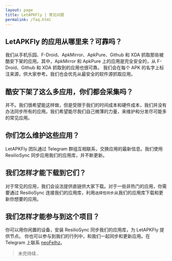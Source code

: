 ```yaml
---
layout: page
title: LetAPKFly | 常见问题
permalink: /faq.html
---
```


## LetAPKFly 的应用从哪里来？可靠吗？

我们从手机乐园、F-Droid、ApkMirror、ApkPure、Github 和 XDA 抓取那些被酷安下架的应用。其中，ApkMirror 和 ApkPure 上的应用是完全安全的，从 F-Droid、Github 和 XDA 抓取到的应用也很可靠。
我们会在每个 APK 的名字上标注来源，供大家参考。我们也会优先从最安全的软件源抓取应用。

## 酷安下架了这么多应用，你们都会采集吗？

并不。我们很希望能这样做，但是受限于我们的时间成本和硬件成本，我们并没有办法同步所有的应用。我们希望能尽我们自己微薄的力量，来维护和分发尽可能多的常见应用。

## 你们怎么维护这些应用？

LetAPKFly 团队通过 Telegram 群组互相联系，交换应用的最新信息。我们使用 ResilioSync 同步应用我们的应用库，并不断更新。

## 我们怎样才能下载到它们？

对于常见的应用，我们会设法提供直链供大家下载。对于一些非热门的应用，你需要通过 ResilioSync 连接我们的应用库，利用`选择性同步`从我们的应用库下载和更新你想要的应用。

## 我们怎样才能参与到这个项目？

你可以用你闲置的设备，安装 ResilioSync 同步我们的应用库，为 LetAPKFly 提供节点。
你也可以参与到我们的行列中，和我们一起同步和更新应用。在 Telegram 上联系 [neoFelhz](https://telegram.me/neoFelhz)。

> 未完待续..
